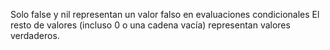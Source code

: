 Solo false y nil representan un valor falso en evaluaciones condicionales
El resto de valores (incluso 0 o una cadena vacía) representan valores verdaderos.